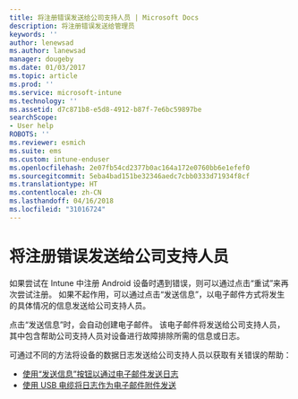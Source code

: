 ```yaml
---
title: 将注册错误发送给公司支持人员 | Microsoft Docs
description: 将注册错误发送给管理员
keywords: ''
author: lenewsad
ms.author: lanewsad
manager: dougeby
ms.date: 01/03/2017
ms.topic: article
ms.prod: ''
ms.service: microsoft-intune
ms.technology: ''
ms.assetid: d7c871b8-e5d8-4912-b87f-7e6bc59897be
searchScope:
- User help
ROBOTS: ''
ms.reviewer: esmich
ms.suite: ems
ms.custom: intune-enduser
ms.openlocfilehash: 2e07fb54cd2377b0ac164a172e0760bb6e1efef0
ms.sourcegitcommit: 5eba4bad151be32346aedc7cbb0333d71934f8cf
ms.translationtype: HT
ms.contentlocale: zh-CN
ms.lasthandoff: 04/16/2018
ms.locfileid: "31016724"
---
```

# <a name="send-enrollment-errors-to-your-company-support"></a>将注册错误发送给公司支持人员

如果尝试在 Intune 中注册 Android 设备时遇到错误，则可以通过点击“重试”来再次尝试注册。 如果不起作用，可以通过点击“发送信息”，以电子邮件方式将发生的具体情况的信息发送给公司支持人员。

点击“发送信息”时，会自动创建电子邮件。 该电子邮件将发送给公司支持人员，其中包含帮助公司支持人员对设备进行故障排除所需的信息或日志。

可通过不同的方法将设备的数据日志发送给公司支持人员以获取有关错误的帮助：

- [使用“发送信息”按钮以通过电子邮件发送日志](send-logs-to-your-it-admin-by-email-android.md)
- [使用 USB 电缆将日志作为电子邮件附件发送](send-logs-to-your-it-admin-using-cable-android.md)
